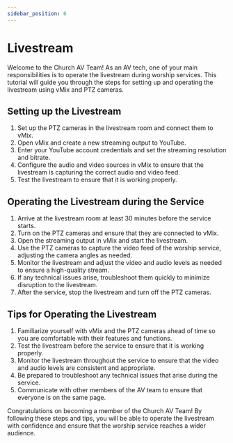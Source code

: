 ```yaml
---
sidebar_position: 6
---
```


# Livestream

Welcome to the Church AV Team! As an AV tech, one of your main responsibilities is to operate the livestream during worship services. This tutorial will guide you through the steps for setting up and operating the livestream using vMix and PTZ cameras.

## Setting up the Livestream

1. Set up the PTZ cameras in the livestream room and connect them to vMix.
2. Open vMix and create a new streaming output to YouTube.
3. Enter your YouTube account credentials and set the streaming resolution and bitrate.
4. Configure the audio and video sources in vMix to ensure that the livestream is capturing the correct audio and video feed.
5. Test the livestream to ensure that it is working properly.

## Operating the Livestream during the Service

1. Arrive at the livestream room at least 30 minutes before the service starts.
2. Turn on the PTZ cameras and ensure that they are connected to vMix.
3. Open the streaming output in vMix and start the livestream.
4. Use the PTZ cameras to capture the video feed of the worship service, adjusting the camera angles as needed.
5. Monitor the livestream and adjust the video and audio levels as needed to ensure a high-quality stream.
6. If any technical issues arise, troubleshoot them quickly to minimize disruption to the livestream.
7. After the service, stop the livestream and turn off the PTZ cameras.

## Tips for Operating the Livestream

1. Familiarize yourself with vMix and the PTZ cameras ahead of time so you are comfortable with their features and functions.
2. Test the livestream before the service to ensure that it is working properly.
3. Monitor the livestream throughout the service to ensure that the video and audio levels are consistent and appropriate.
4. Be prepared to troubleshoot any technical issues that arise during the service.
5. Communicate with other members of the AV team to ensure that everyone is on the same page.

Congratulations on becoming a member of the Church AV Team! By following these steps and tips, you will be able to operate the livestream with confidence and ensure that the worship service reaches a wider audience.